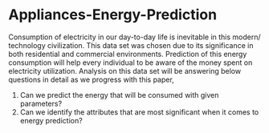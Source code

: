 # Appliances-Energy-Prediction

Consumption of electricity in our day-to-day life is inevitable
in this modern/ technology civilization. This data set
was chosen due to its significance in both residential and commercial
environments. Prediction of this energy consumption
will help every individual to be aware of the money spent
on electricity utilization. Analysis on this data set will be
answering below questions in detail as we progress with this
paper,
1) Can we predict the energy that will be consumed with
given parameters?
2) Can we identify the attributes that are most significant
when it comes to energy prediction?
